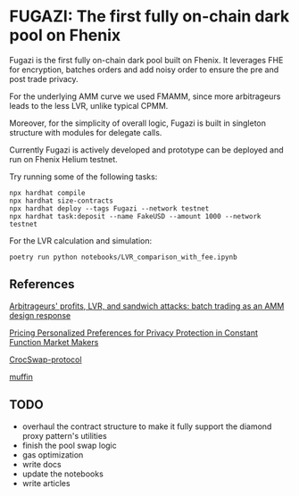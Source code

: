 # FUGAZI: The first fully on-chain dark pool on Fhenix

Fugazi is the first fully on-chain dark pool built on Fhenix. It leverages FHE for encryption, batches orders and add noisy order to ensure the pre and post trade privacy.

For the underlying AMM curve we used FMAMM, since more arbitrageurs leads to the less LVR, unlike typical CPMM.

Moreover, for the simplicity of overall logic, Fugazi is built in singleton structure with modules for delegate calls.

Currently Fugazi is actively developed and prototype can be deployed and run on Fhenix Helium testnet.

Try running some of the following tasks:

```shell
npx hardhat compile
npx hardhat size-contracts
npx hardhat deploy --tags Fugazi --network testnet
npx hardhat task:deposit --name FakeUSD --amount 1000 --network testnet
```

For the LVR calculation and simulation:

```shell
poetry run python notebooks/LVR_comparison_with_fee.ipynb
```

## References

[Arbitrageurs' profits, LVR, and sandwich attacks: batch trading as an AMM design response
](https://doi.org/10.48550/arXiv.2307.02074)

[Pricing Personalized Preferences for Privacy Protection in Constant Function Market Makers
](https://doi.org/10.48550/arXiv.2309.14652)

[CrocSwap-protocol](https://github.com/CrocSwap/CrocSwap-protocol.git)

[muffin](https://github.com/muffinfi/muffin.git)

## TODO

- overhaul the contract structure to make it fully support the diamond proxy pattern's utilities
- finish the pool swap logic
- gas optimization
- write docs
- update the notebooks
- write articles
